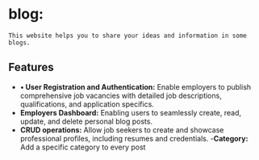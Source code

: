 # blog:  
	This website helps you to share your ideas and information in some blogs.
## Features

- **•	User Registration and Authentication:** Enable employers to publish comprehensive job vacancies with detailed job descriptions, qualifications, and application specifics.
- **Employers Dashboard:** Enabling users to seamlessly create, read, update, and delete personal blog posts.
- **CRUD operations:** Allow job seekers to create and showcase professional profiles, including resumes and credentials.
-**Category:** Add a specific category to  every post
